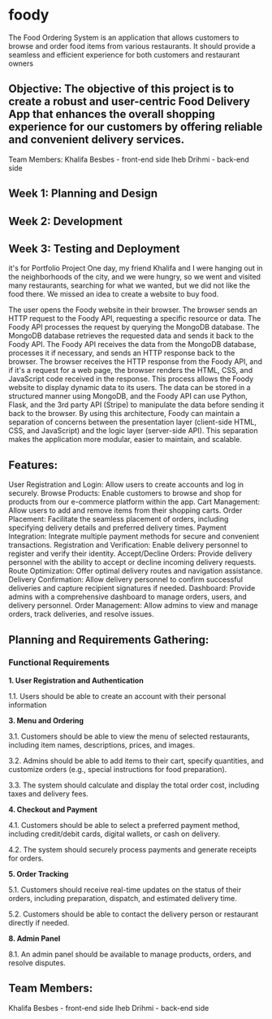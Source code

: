 # foody

The Food Ordering System is an application that allows customers to browse and order food items from various restaurants. It should provide a seamless and efficient experience for both customers and restaurant owners
## Objective: The objective of this project is to create a robust and user-centric Food Delivery App that enhances the overall shopping experience for our customers by offering reliable and convenient delivery services.
Team Members:
Khalifa Besbes - front-end side
Iheb Drihmi - back-end side
## Week 1: Planning and Design
## Week 2: Development
## Week 3: Testing and Deployment
it's for Portfolio Project
One day, my friend Khalifa and I were hanging out in the neighborhoods of the city, and we were hungry, so we went and visited many restaurants, searching for what we wanted, but we did not like the food there. We missed an idea to create a website to buy food.

The user opens the Foody website in their browser. The browser sends an HTTP request to the Foody API, requesting a specific resource or data. The Foody API processes the request by querying the MongoDB database. The MongoDB database retrieves the requested data and sends it back to the Foody API. The Foody API receives the data from the MongoDB database, processes it if necessary, and sends an HTTP response back to the browser. The browser receives the HTTP response from the Foody API, and if it's a request for a web page, the browser renders the HTML, CSS, and JavaScript code received in the response. This process allows the Foody website to display dynamic data to its users. The data can be stored in a structured manner using MongoDB, and the Foody API can use Python, Flask, and the 3rd party API (Stripe) to manipulate the data before sending it back to the browser. By using this architecture, Foody can maintain a separation of concerns between the presentation layer (client-side HTML, CSS, and JavaScript) and the logic layer (server-side API). This separation makes the application more modular, easier to maintain, and scalable.


## Features:
User Registration and Login: Allow users to create accounts and log in securely.
Browse Products: Enable customers to browse and shop for products from our e-commerce platform within the app.
Cart Management: Allow users to add and remove items from their shopping carts.
Order Placement: Facilitate the seamless placement of orders, including specifying delivery details and preferred delivery times.
Payment Integration: Integrate multiple payment methods for secure and convenient transactions.
Registration and Verification: Enable delivery personnel to register and verify their identity.
Accept/Decline Orders: Provide delivery personnel with the ability to accept or decline incoming delivery requests.
Route Optimization: Offer optimal delivery routes and navigation assistance.
Delivery Confirmation: Allow delivery personnel to confirm successful deliveries and capture recipient signatures if needed.
Dashboard: Provide admins with a comprehensive dashboard to manage orders, users, and delivery personnel.
Order Management: Allow admins to view and manage orders, track deliveries, and resolve issues.

## Planning and Requirements Gathering:

### **Functional Requirements**

**1. User Registration and Authentication**

1.1. Users should be able to create an account with their personal information 

**3. Menu and Ordering**

3.1. Customers should be able to view the menu of selected restaurants, including item names, descriptions, prices, and images.

3.2. Admins should be able to add items to their cart, specify quantities, and customize orders (e.g., special instructions for food preparation).

3.3. The system should calculate and display the total order cost, including taxes and delivery fees.

**4. Checkout and Payment**

4.1. Customers should be able to select a preferred payment method, including credit/debit cards, digital wallets, or cash on delivery.

4.2. The system should securely process payments and generate receipts for orders.

**5. Order Tracking**

5.1. Customers should receive real-time updates on the status of their orders, including preparation, dispatch, and estimated delivery time.

5.2. Customers should be able to contact the delivery person or restaurant directly if needed.

**8. Admin Panel**

8.1. An admin panel should be available to manage products, orders, and resolve disputes.
## Team Members:
Khalifa Besbes - front-end side
Iheb Drihmi - back-end side
